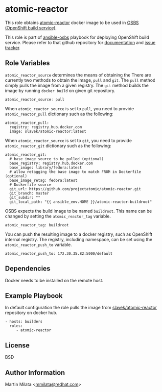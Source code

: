 atomic-reactor
==============

This role obtains
[atomic-reactor](https://github.com/projectatomic/atomic-reactor) docker image
to be used in [OSBS (OpenShift build
service)](https://github.com/projectatomic/osbs-client).

This role is part of
[ansible-osbs](https://github.com/projectatomic/ansible-osbs/) playbook for
deploying OpenShift build service. Please refer to that github repository for
[documentation](https://github.com/projectatomic/ansible-osbs/blob/master/README.md)
and [issue tracker](https://github.com/projectatomic/ansible-osbs/issues).

Role Variables
--------------

`atomic_reactor_source` determines the means of obtaining the There are
currently two methods to obtain the image, `pull` and `git`. The `pull` method
simply pulls the image from a given registry. The `git` method builds the image
by running `docker build` on given git repository.

    atomic_reactor_source: pull

When `atomic_reactor_source` is set to `pull`, you need to provide
`atomic_reactor_pull` dictionary such as the following:

    atomic_reactor_pull:
      registry: registry.hub.docker.com
      image: slavek/atomic-reactor:latest

When `atomic_reactor_source` is set to `git`, you need to provide
`atomic_reactor_git` dictionary such as the following:

    atomic_reactor_git:
      # base image source to be pulled (optional)
      base_registry: registry.hub.docker.com
      base_image: library/fedora:latest
      # allow retagging the base image to match FROM in Dockerfile (optional)
      base_image_retag: fedora:latest
      # Dockerfile source
      git_url: https://github.com/projectatomic/atomic-reactor.git
      git_branch: master
      git_subdir: ""
      git_local_path: "{{ ansible_env.HOME }}/atomic-reactor-buildroot"

OSBS expects the build image to be named `buildroot`. This name can be changed
by setting the `atomic_reactor_tag` variable.

    atomic_reactor_tag: buildroot

You can push the resulting image to a docker registry, such as OpenShift
internal registry. The registry, including namespace, can be set using the
`atomic_reactor_push_to` variable.

    atomic_reactor_push_to: 172.30.35.82:5000/default

Dependencies
------------

Docker needs to be installed on the remote host.

Example Playbook
----------------

In default configuration the role pulls the image from
[slavek/atomic-reactor](https://hub.docker.com/r/slavek/atomic-reactor/)
repository on docker hub.

    - hosts: builders
      roles:
         - atomic-reactor

License
-------

BSD

Author Information
------------------

Martin Milata &lt;mmilata@redhat.com&gt;
